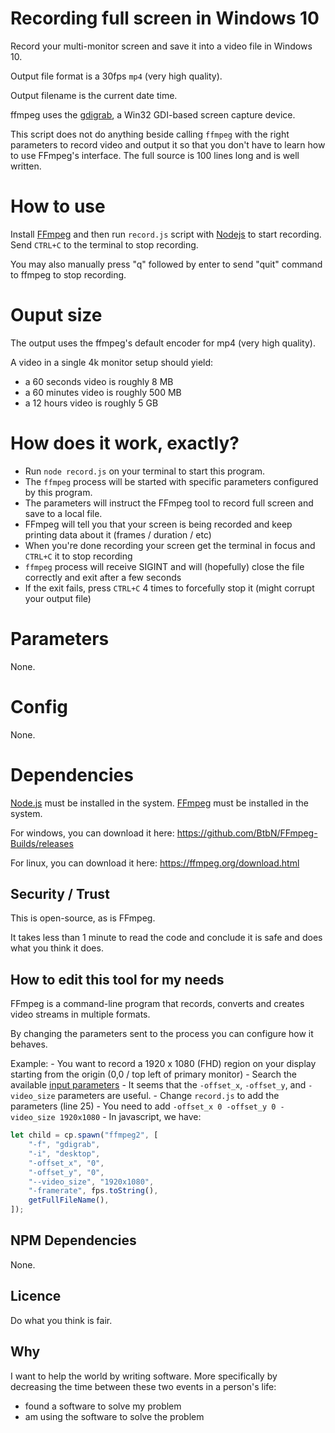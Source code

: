 # Recording full screen in Windows 10

Record your multi-monitor screen and save it into a video file in Windows 10.

Output file format is a 30fps `mp4` (very high quality).

Output filename is the current date time.

ffmpeg uses the [gdigrab](https://ffmpeg.org/ffmpeg-devices.html#gdigrab), a Win32 GDI-based screen capture device.

This script does not do anything beside calling `ffmpeg` with the right parameters to record video and output it so that you don't have to learn how to use FFmpeg's interface. The full source is 100 lines long and is well written.

# How to use

Install [FFmpeg](https://ffmpeg.org/) and then run `record.js` script with [Nodejs](https://nodejs.org/en/) to start recording. Send `CTRL+C` to the terminal to stop recording.

You may also manually press "q" followed by enter to send "quit" command to ffmpeg to stop recording.

# Ouput size

The output uses the ffmpeg's default encoder for mp4 (very high quality).

A video in a single 4k monitor setup should yield:

- a 60 seconds video is roughly 8 MB
- a 60 minutes video is roughly 500 MB
- a 12 hours video is roughly 5 GB

# How does it work, exactly?

- Run `node record.js` on your terminal to start this program.
- The `ffmpeg` process will be started with specific parameters configured by this program.
- The parameters will instruct the FFmpeg tool to record full screen and save to a local file.
- FFmpeg will tell you that your screen is being recorded and keep printing data about it (frames / duration / etc)
- When you're done recording your screen get the terminal in focus and `CTRL+C` it to stop recording
- `ffmpeg` process will receive SIGINT and will (hopefully) close the file correctly and exit after a few seconds
- If the exit fails, press `CTRL+C` 4 times to forcefully stop it (might corrupt your output file)

# Parameters

None.

# Config

None.

# Dependencies

[Node.js](https://nodejs.org/en/) must be installed in the system.
[FFmpeg](https://ffmpeg.org/) must be installed in the system.

For windows, you can download it here: https://github.com/BtbN/FFmpeg-Builds/releases

For linux, you can download it here: https://ffmpeg.org/download.html

## Security / Trust

This is open-source, as is FFmpeg.

It takes less than 1 minute to read the code and conclude it is safe and does what you think it does.

## How to edit this tool for my needs

FFmpeg is a command-line program that records, converts and creates video streams in multiple formats.

By changing the parameters sent to the process you can configure how it behaves.

Example:
    - You want to record a 1920 x 1080 (FHD) region on your display starting from the origin (0,0 / top left of primary monitor)
    - Search the available [input parameters](https://ffmpeg.org/ffmpeg-devices.html#gdigrab)
    - It seems that the `-offset_x`, `-offset_y`, and `-video_size` parameters are useful.
    - Change `record.js` to add the parameters (line 25)
    - You need to add `-offset_x 0 -offset_y 0 -video_size 1920x1080`
    - In javascript, we have:

```js
let child = cp.spawn("ffmpeg2", [
    "-f", "gdigrab",
    "-i", "desktop",
    "-offset_x", "0",
    "-offset_y", "0",
    "--video_size", "1920x1080",
    "-framerate", fps.toString(),
    getFullFileName(),
]);
```

## NPM Dependencies

None.

## Licence

Do what you think is fair.

## Why

I want to help the world by writing software. More specifically by decreasing the time between these two events in a person's life:

 - found a software to solve my problem
 - am using the software to solve the problem
